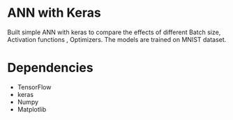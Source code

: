 # ANN with Keras
Built simple ANN with keras to compare the effects of different Batch size, Activation functions , Optimizers. The models are trained on MNIST dataset.

# Dependencies 

- TensorFlow 
- keras 
- Numpy 
- Matplotlib 
